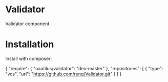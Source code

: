 Validator
=========

Validator component


Installation
============

Install with composer:

{
    "require": {
        "nautilus/validator": "dev-master"
    },
    "repositories": [
        {
            "type": "vcs",
            "url": "https://github.com/renq/Validator.git"
        }
    ]
}

